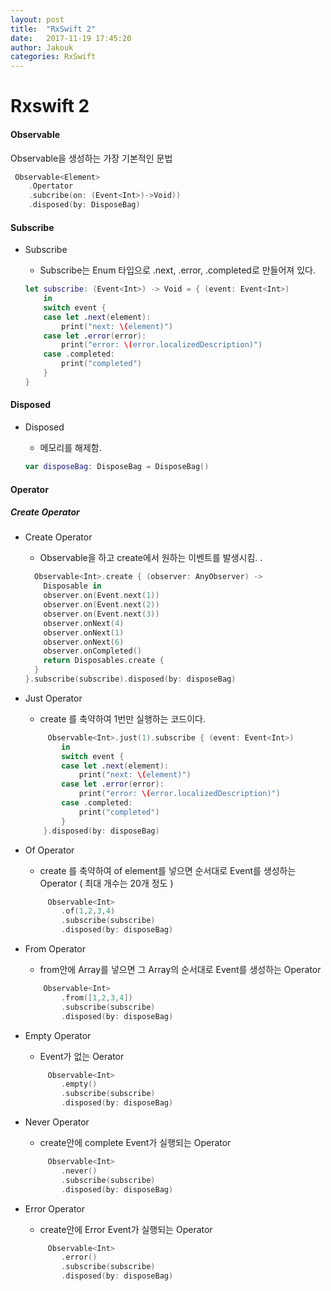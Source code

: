 ```yaml
---
layout: post
title:  "RxSwift 2"
date:   2017-11-19 17:45:20
author: Jakouk
categories: RxSwift
---
```


# Rxswift 2

#### Observable  

Observable을 생성하는 가장 기본적인 문법 

```swift
 Observable<Element>
 	.Opertator
	.subcribe(on: (Event<Int>)->Void))
 	.disposed(by: DisposeBag)
```

#### Subscribe
* Subscribe
	- Subscribe는 Enum 타입으로 .next, .error, .completed로 만들어져 있다. 

	```swift
	let subscribe: (Event<Int>) -> Void = { (event: Event<Int>)
		in
    	switch event {
    	case let .next(element):
    		print("next: \(element)")
    	case let .error(error):
    		print("error: \(error.localizedDescription)")
    	case .completed:
    		print("completed")
    	}
	}
	```
    
#### Disposed
* Disposed
	- 메모리를 해제함.   

	```swift
	var disposeBag: DisposeBag = DisposeBag()
	```

#### Operator 
##### Create Operator

* Create Operator
	- Observable을 하고 create에서 원하는 이벤트를 발생시킴. .  

	```swift
	  Observable<Int>.create { (observer: AnyObserver) ->
      	Disposable in
      	observer.on(Event.next(1))
      	observer.on(Event.next(2))
      	observer.on(Event.next(3))
      	observer.onNext(4)
      	observer.onNext(1)
      	observer.onNext(6)
      	observer.onCompleted()
      	return Disposables.create {
      }
    }.subscribe(subscribe).disposed(by: disposeBag)
	```

 * Just Operator 
 	- create 를 축약하여 1번만 실행하는 코드이다. 
 
	```swift
		 Observable<Int>.just(1).subscribe { (event: Event<Int>) 
 			in
   			switch event {
    		case let .next(element):
    			print("next: \(element)")
   			case let .error(error):
    			print("error: \(error.localizedDescription)")
   			case .completed:
    			print("completed")
    		}
  		}.disposed(by: disposeBag)
	```
    
 * Of Operator 
 	- create 를 축약하여 of element를 넣으면 순서대로 Event를 생성하는 Operator ( 최대 개수는 20개 정도 ) 
 
	```swift
		 Observable<Int>
         	.of(1,2,3,4)
            .subscribe(subscribe)
            .disposed(by: disposeBag)
	```
    
 * From Operator 
 	- from안에 Array를 넣으면 그 Array의 순서대로 Event를 생성하는 Operator
 
	```swift
		Observable<Int>
         	.from([1,2,3,4])
            .subscribe(subscribe)
            .disposed(by: disposeBag)
	```
    
 * Empty Operator 
 	- Event가 없는 Oerator 
 
	```swift
		 Observable<Int>
         	.empty()
            .subscribe(subscribe)
            .disposed(by: disposeBag)
	```

 * Never Operator 
 	- create안에 complete Event가 실행되는 Operator 
 
	```swift
		 Observable<Int>
         	.never()
            .subscribe(subscribe)
            .disposed(by: disposeBag)
	```
    
 * Error Operator 
 	- create안에 Error Event가 실행되는 Operator 
 
	```swift
		 Observable<Int>
         	.error()
            .subscribe(subscribe)
            .disposed(by: disposeBag)
	```

